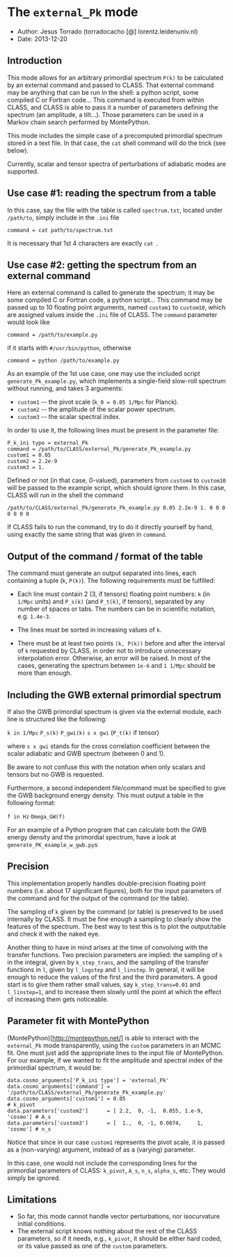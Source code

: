 The `external_Pk` mode
======================

* Author: Jesus Torrado (torradocacho [@] lorentz.leidenuniv.nl)
* Date:   2013-12-20


Introduction
------------

This mode allows for an arbitrary primordial spectrum `P(k)` to be calculated by an external command and passed to CLASS. That external command may be anything that can be run in the shell: a python script, some compiled C or Fortran code... This command is executed from within CLASS, and CLASS is able to pass it a number of parameters defining the spectrum (an amplitude, a tilt...). Those parameters can be used in a Markov chain search performed by MontePython.

This mode includes the simple case of a precomputed primordial spectrum stored in a text file. In that case, the `cat` shell command will do the trick (see below).

Currently, scalar and tensor spectra of perturbations of adiabatic modes are supported.


Use case #1: reading the spectrum from a table
----------------------------------------------

In this case, say the file with the table is called `spectrum.txt`, located under `/path/to`, simply include in the `.ini` file

    command = cat path/to/spectrum.txt
		
It is necessary that 1st 4 characters are exactly `cat `.


Use case #2: getting the spectrum from an external command
----------------------------------------------------------

Here an external command is called to generate the spectrum; it may be some compiled C or Fortran code, a python script... This command may be passed up to 10 floating point arguments, named `custom1` to `custom10`, which are assigned values inside the `.ini` file of CLASS. The `command` parameter would look like

    command = /path/to/example.py

if it starts with `#/usr/bin/python`, otherwise

    command = python /path/to/example.py

As an example of the 1st use case, one may use the included script `generate_Pk_example.py`, which implements a single-field slow-roll spectrum without running, and takes 3 arguments:
* `custom1` -- the pivot scale (`k_0 = 0.05 1/Mpc` for Planck).
* `custom2` -- the amplitude of the scalar power spectrum.
* `custom3` -- the scalar spectral index.

In order to use it, the following lines must be present in the parameter file:

    P_k_ini type = external_Pk
    command = /path/to/CLASS/external_Pk/generate_Pk_example.py
    custom1 = 0.05
    custom2 = 2.2e-9
    custom3 = 1.

Defined or not (in that case, 0-valued), parameters from `custom4` to `custom10` will be passed to the example script, which should ignore them. In this case, CLASS will run in the shell the command

    /path/to/CLASS/external_Pk/generate_Pk_example.py 0.05 2.2e-9 1. 0 0 0 0 0 0 0

If CLASS fails to run the command, try to do it directly yourself by hand, using exactly the same string that was given in `command`.


Output of the command / format of the table
-------------------------------------------

The command must generate an output separated into lines, each containing a tuple (`k`, `P(k)`). The following requirements must be fulfilled:

* Each line must contain 2 (3, if tensors) floating point numbers: `k` (in `1/Mpc` units) and `P_s(k)` (and `P_t(k)`, if tensors), separated by any number of spaces or tabs. The numbers can be in scientific notation, e.g. `1.4e-3`.

* The lines must be sorted in increasing values of `k`.

* There must be at least two points `(k, P(k))` before and after the interval of `k` requested by CLASS, in order not to introduce unnecessary interpolation error. Otherwise, an error will be raised. In most of the cases, generating the spectrum between `1e-6` and `1 1/Mpc` should be more than enough.


Including the GWB external primordial spectrum
----------------------------------------------

If also the GWB primordial spectrum is given via the external module, each line is structured like the following:

 `k in 1/Mpc` `P_s(k)` `P_gwi(k)` `s x gwi` (`P_t(k)` if tensor)

where `s x gwi` stands for the cross correlation coefficient between the scalar adiabatic and GWB spectrum (between 0 and 1).

Be aware to not confuse this with the notation when only scalars and tensors but no GWB is requested.

Furthermore, a second independent file/command must be specified to give the GWB background energy density. This must output a table in the following format:

 `f in Hz` `Omega_GW(f)`

 For an example of a Python program that can calculate both the GWB energy density and the primordial spectrum, have a look at `generate_PK_example_w_gwb.py`s

Precision
---------

This implementation properly handles double-precision floating point numbers (i.e. about 17 significant figures), both for the input parameters of the command and for the output of the command (or the table).

The sampling of `k` given by the command (or table) is preserved to be used internally by CLASS. It must be fine enough a sampling to clearly show the features of the spectrum. The best way to test this is to plot the output/table and check it with the naked eye.

Another thing to have in mind arises at the time of convolving with the transfer functions. Two precision parameters are implied: the sampling of `k` in the integral, given by `k_step_trans`, and the sampling of the transfer functions in `l`, given by `l_logstep` and `l_linstep`. In general, it will be enough to reduce the values of the first and the third parameters. A good start is to give them rather small values, say `k_step_trans=0.01` and `l_linstep=1`, and to increase them slowly until the point at which the effect of increasing them gets noticeable.


Parameter fit with MontePython
------------------------------

(MontePython)[http://montepython.net/] is able to interact with the `external_Pk` mode transparently, using the `custom` parameters in an MCMC fit. One must just add the appropriate lines to the input file of MontePython. For our example, if we wanted to fit the amplitude and spectral index of the primordial spectrum, it would be:

    data.cosmo_arguments['P_k_ini type'] = 'external_Pk'
    data.cosmo_arguments['command'] = '/path/to/CLASS/external_Pk/generate_Pk_example.py'
    data.cosmo_arguments['custom1'] = 0.05                                   # k_pivot
    data.parameters['custom2']      = [ 2.2,  0, -1,  0.055, 1.e-9, 'cosmo'] # A_s
    data.parameters['custom3']      = [  1.,  0, -1, 0.0074,     1, 'cosmo'] # n_s

Notice that since in our case `custom1` represents the pivot scale, it is passed as a (non-varying) argument, instead of as a (varying) parameter.

In this case, one would not include the corresponding lines for the primordial parameters of CLASS: `k_pivot`, `A_s`, `n_s`, `alpha_s`, etc. They would simply be ignored.


Limitations
-----------

* So far, this mode cannot handle vector perturbations, nor isocurvature initial conditions.
* The external script knows nothing about the rest of the CLASS parameters, so if it needs, e.g., `k_pivot`, it should be either hard coded, or its value passed as one of the `custom` parameters.
